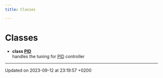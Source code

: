 ```yaml
---
title: Classes

---
```


# Classes




* **class [PID](doxyout/Classes/classPID.md)** <br>handles the tuning for [PID]() controller 



-------------------------------

Updated on 2023-09-12 at 23:19:57 +0200
